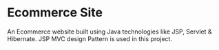 # Ecommerce Site
An Ecommerce website built using Java technologies like JSP, Servlet &amp; Hibernate. JSP MVC design Pattern is used in this project.
